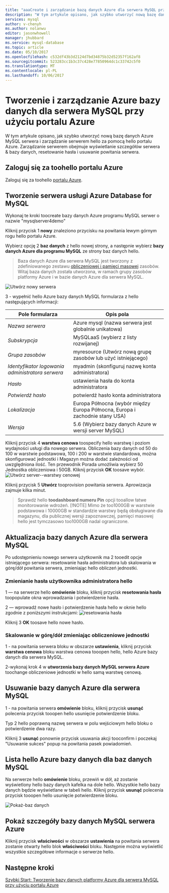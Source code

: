 ```yaml
---
title: "aaaCreate i zarządzanie bazą danych Azure dla serwera MySQL przy użyciu portalu Azure | Dokumentacja firmy Microsoft"
description: "W tym artykule opisano, jak szybko utworzyć nową bazę danych Azure MySQL serwera i zarządzanie serwerem hello za pomocą hello portalu Azure."
services: mysql
author: v-chenyh
ms.author: nolanwu
editor: jasonwhowell
manager: jhubbard
ms.service: mysql-database
ms.topic: article
ms.date: 05/10/2017
ms.openlocfilehash: c532df43b3d2124d7bd34875b32d52357f162af8
ms.sourcegitcommit: 523283cc1b3c37c428e77850964dc1c33742c5f0
ms.translationtype: MT
ms.contentlocale: pl-PL
ms.lasthandoff: 10/06/2017
---
```

# <a name="create-and-manage-azure-database-for-mysql-server-using-azure-portal"></a>Tworzenie i zarządzanie Azure bazy danych dla serwera MySQL przy użyciu portalu Azure
W tym artykule opisano, jak szybko utworzyć nową bazę danych Azure MySQL serwera i zarządzanie serwerem hello za pomocą hello portalu Azure. Zarządzanie serwerem obejmuje wyświetlanie szczegółów serwera & bazy danych, resetowanie hasła i usuwanie powitania serwera.

## <a name="log-in-toohello-azure-portal"></a>Zaloguj się za toohello portalu Azure
Zaloguj się za toohello [portalu Azure](https://portal.azure.com).

## <a name="create-an-azure-database-for-mysql-server"></a>Tworzenie serwera usługi Azure Database for MySQL
Wykonaj te kroki toocreate bazy danych Azure programu MySQL serwer o nazwie "mysqlserver4demo"

Kliknij przycisk 1 **nowy** znaleziono przycisku na powitania lewym górnym rogu hello portalu Azure.

Wybierz opcję 2 **baz danych** z hello nowej strony, a następnie wybierz **bazy danych Azure dla programu MySQL** ze strony baz danych hello.

> Baza danych Azure dla serwera MySQL jest tworzony z zdefiniowanego zestawu [obliczeniowej i pamięci masowej](./concepts-compute-unit-and-storage.md) zasobów. Witaj baza danych została utworzona, w ramach grupy zasobów platformy Azure i w bazie danych Azure dla serwera MySQL.

![Utwórz nowy serwera](./media/howto-create-manage-server-portal/create-new-server.png)

3 - wypełnić hello Azure bazy danych MySQL formularza z hello następujących informacji:

| **Pole formularza** | **Opis pola** |
|----------------|-----------------------|
| *Nazwa serwera* | Azure mysql (nazwa serwera jest globalnie unikatowa) |
| *Subskrypcja* | MySQLaaS (wybierz z listy rozwijanej) |
| *Grupa zasobów* | myresource (Utwórz nową grupę zasobów lub użyć istniejącego) |
| *Identyfikator logowania administratora serwera* | myadmin (skonfiguruj nazwę konta administratora) |
| *Hasło* | ustawienia hasła do konta administratora |
| *Potwierdź hasło* | potwierdź hasło konta administratora |
| *Lokalizacja* | Europa Północna (wybór między Europa Północna, Europa i zachodnie stany USA) |
| *Wersja* | 5.6 (Wybierz bazy danych Azure w wersji server MySQL) |

Kliknij przycisk 4 **warstwa cenowa** toospecify hello warstwę i poziom wydajności usługi dla nowego serwera. Obliczenia bazy danych od 50 do 100 w warstwie podstawowa, 100 i 200 w warstwie standardowa, można skonfigurować jednostki i Magazyn można dodać zależności od uwzględniona ilość. Ten przewodnik Porada umożliwia wybierz 50 Jednostka obliczeniowa i 50GB. Kliknij przycisk **OK** toosave wybór.
![Utwórz server--warstwy cenowej](./media/howto-create-manage-server-portal/create-server-pricing-tier.png)

Kliknij przycisk 5 **Utwórz** tooprovision powitania serwera. Aprowizacja zajmuje kilka minut.

> Sprawdź hello **toodashboard numeru Pin** opcji tooallow łatwe monitorowanie wdrożeń.
> [!NOTE]
> Mimo że too1000GB w warstwie podstawowa i 10000GB w standardzie warstwy będą obsługiwane dla magazynu, dla publicznej wersji zapoznawczej, pamięci masowej hello jest tymczasowo too1000GB nadal ograniczone. 
</Include>

## <a name="update-an-azure-database-for-mysql-server"></a>Aktualizacja bazy danych Azure dla serwera MySQL
Po udostępnieniu nowego serwera użytkownik ma 2 tooedit opcje istniejącego serwera: resetowanie hasła administratora lub skalowania w górę/dół powitania serwera, zmieniając hello obliczeń jednostki.

### <a name="change-hello-administrator-user-password"></a>Zmienianie hasła użytkownika administratora hello
1 — na serwerze hello **omówienie** bloku, kliknij przycisk **resetowania hasła** toopopulate okna wprowadzania i potwierdzenie hasła.

2 — wprowadź nowe hasło i potwierdzenie hasła hello w oknie hello zgodnie z poniższymi instrukcjami: ![resetowania hasła](./media/howto-create-manage-server-portal/reset-password.png)

Kliknij 3 **OK** toosave hello nowe hasło.

### <a name="scale-updown-by-changing-compute-units"></a>Skalowanie w górę/dół zmieniając obliczeniowe jednostki

1 - na powitania serwera bloku w obszarze **ustawienia**, kliknij przycisk **warstwa cenowa** bloku warstwa cenowa tooopen hello, hello Azure bazy danych dla serwera MySQL.

2-wykonaj krok 4 w **utworzenia bazy danych MySQL serwera Azure** toochange obliczeniowe jednostki w hello samą warstwę cenową.

## <a name="delete-an-azure-database-for-mysql-server"></a>Usuwanie bazy danych Azure dla serwera MySQL

1 - na powitania serwera **omówienie** bloku, kliknij przycisk **usunąć** polecenia przycisk tooopen hello usunięcie potwierdzenie bloku.

Typ 2 hello poprawną nazwę serwera w polu wejściowym hello bloku o potwierdzenie dwa razy.

Kliknij 3 **usunąć** ponownie przycisk usuwania akcji tooconfirm i poczekaj "Usuwanie sukces" popup na powitania pasek powiadomień.

## <a name="list-hello-azure-database-for-mysql-databases"></a>Lista hello Azure bazy danych dla baz danych MySQL
Na serwerze hello **omówienie** bloku, przewiń w dół, aż zostanie wyświetlony hello bazy danych kafelka na dole hello. Wszystkie hello bazy danych będzie wyświetlane w tabeli hello. Kliknij przycisk **usunąć** polecenia przycisk tooopen hello usunięcie potwierdzenie bloku.

![Pokaż-baz danych](./media/howto-create-manage-server-portal/show-databases.png)

## <a name="show-details-of-an-azure-database-for-mysql-server"></a>Pokaż szczegóły bazy danych MySQL serwera Azure
Kliknij przycisk **właściwości** w obszarze **ustawienia** na powitania serwera zostanie otwarty hello blok **właściwości** bloku. Następnie można wyświetlić wszystkie szczegółowe informacje o serwerze hello.

## <a name="next-steps"></a>Następne kroki

[Szybki Start: Tworzenie bazy danych platformy Azure dla serwera MySQL przy użyciu portalu Azure](./quickstart-create-mysql-server-database-using-azure-portal.md)
